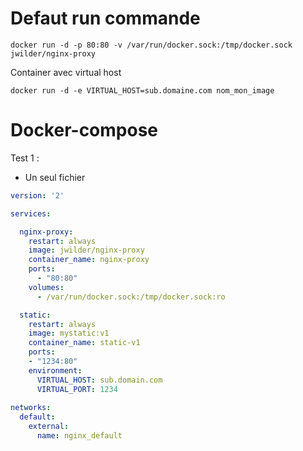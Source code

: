 # Defaut run commande
  
    docker run -d -p 80:80 -v /var/run/docker.sock:/tmp/docker.sock jwilder/nginx-proxy
    
Container avec virtual host
    
    docker run -d -e VIRTUAL_HOST=sub.domaine.com nom_mon_image

# Docker-compose

Test 1 :

- Un seul fichier
```yml
version: '2'

services:

  nginx-proxy:
    restart: always
    image: jwilder/nginx-proxy
    container_name: nginx-proxy
    ports:
      - "80:80"
    volumes:
      - /var/run/docker.sock:/tmp/docker.sock:ro

  static:
    restart: always
    image: mystatic:v1
    container_name: static-v1
    ports:
    - "1234:80"
    environment:
      VIRTUAL_HOST: sub.domain.com
      VIRTUAL_PORT: 1234
      
networks:
  default:
    external:
      name: nginx_default
```
